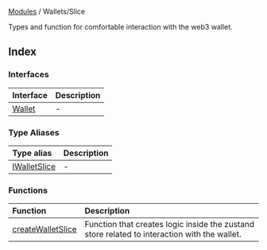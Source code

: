 [Modules](../../README.md) / Wallets/Slice

Types and function for comfortable interaction with the web3 wallet.

## Index

### Interfaces

| Interface | Description |
| :------ | :------ |
| [Wallet](interfaces/Wallet.md) | - |

### Type Aliases

| Type alias | Description |
| :------ | :------ |
| [IWalletSlice](type-aliases/IWalletSlice.md) | - |

### Functions

| Function | Description |
| :------ | :------ |
| [createWalletSlice](functions/createWalletSlice.md) | Function that creates logic inside the zustand store related to interaction with the wallet. |
